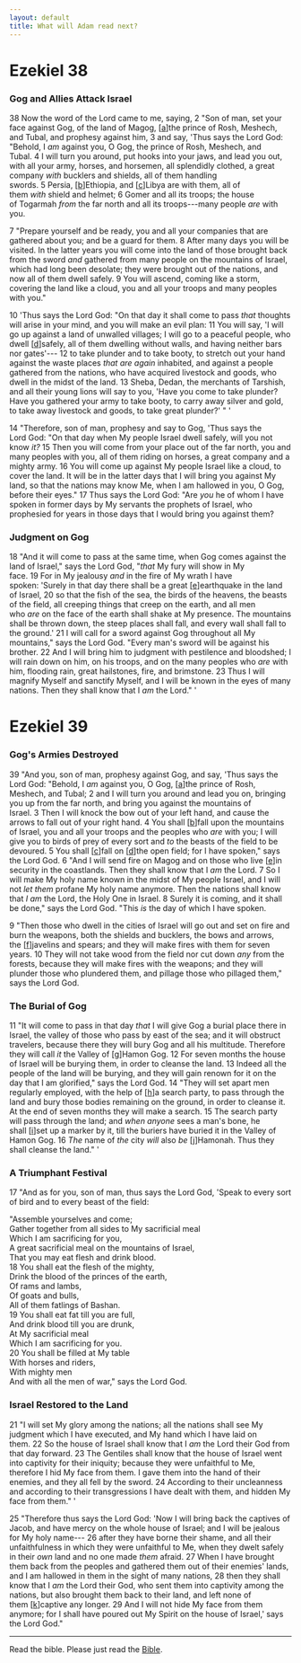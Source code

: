 ```yaml
---
layout: default
title: What will Adam read next?
---
```


# Ezekiel 38

### Gog and Allies Attack Israel

38 Now the word of the Lord came to me, saying, 2 "Son of man, set your face against Gog, of the land of Magog, [[a](https://www.biblegateway.com/passage/?search=Ezekiel%2038%2CEzekiel%2039%2CMark%2013%2CRevelation%2020-22&version=NKJV#fen-NKJV-21428a "See footnote a")]the prince of Rosh, Meshech, and Tubal, and prophesy against him, 3 and say, 'Thus says the Lord God: "Behold, I *am* against you, O Gog, the prince of Rosh, Meshech, and Tubal. 4 I will turn you around, put hooks into your jaws, and lead you out, with all your army, horses, and horsemen, all splendidly clothed, a great company *with* bucklers and shields, all of them handling swords. 5 Persia, [[b](https://www.biblegateway.com/passage/?search=Ezekiel%2038%2CEzekiel%2039%2CMark%2013%2CRevelation%2020-22&version=NKJV#fen-NKJV-21431b "See footnote b")]Ethiopia, and [[c](https://www.biblegateway.com/passage/?search=Ezekiel%2038%2CEzekiel%2039%2CMark%2013%2CRevelation%2020-22&version=NKJV#fen-NKJV-21431c "See footnote c")]Libya are with them, all of them *with* shield and helmet; 6 Gomer and all its troops; the house of Togarmah *from* the far north and all its troops---many people *are* with you.

7 "Prepare yourself and be ready, you and all your companies that are gathered about you; and be a guard for them. 8 After many days you will be visited. In the latter years you will come into the land of those brought back from the sword *and* gathered from many people on the mountains of Israel, which had long been desolate; they were brought out of the nations, and now all of them dwell safely. 9 You will ascend, coming like a storm, covering the land like a cloud, you and all your troops and many peoples with you."

10 'Thus says the Lord God: "On that day it shall come to pass *that* thoughts will arise in your mind, and you will make an evil plan: 11 You will say, 'I will go up against a land of unwalled villages; I will go to a peaceful people, who dwell [[d](https://www.biblegateway.com/passage/?search=Ezekiel%2038%2CEzekiel%2039%2CMark%2013%2CRevelation%2020-22&version=NKJV#fen-NKJV-21437d "See footnote d")]safely, all of them dwelling without walls, and having neither bars nor gates'--- 12 to take plunder and to take booty, to stretch out your hand against the waste places *that are again* inhabited, and against a people gathered from the nations, who have acquired livestock and goods, who dwell in the midst of the land. 13 Sheba, Dedan, the merchants of Tarshish, and all their young lions will say to you, 'Have you come to take plunder? Have you gathered your army to take booty, to carry away silver and gold, to take away livestock and goods, to take great plunder?' " '

14 "Therefore, son of man, prophesy and say to Gog, 'Thus says the Lord God: "On that day when My people Israel dwell safely, will you not know *it?* 15 Then you will come from your place out of the far north, you and many peoples with you, all of them riding on horses, a great company and a mighty army. 16 You will come up against My people Israel like a cloud, to cover the land. It will be in the latter days that I will bring you against My land, so that the nations may know Me, when I am hallowed in you, O Gog, before their eyes." 17 Thus says the Lord God: "Are *you* he of whom I have spoken in former days by My servants the prophets of Israel, who prophesied for years in those days that I would bring you against them?

### Judgment on Gog

18 "And it will come to pass at the same time, when Gog comes against the land of Israel," says the Lord God, "*that* My fury will show in My face. 19 For in My jealousy *and* in the fire of My wrath I have spoken: 'Surely in that day there shall be a great [[e](https://www.biblegateway.com/passage/?search=Ezekiel%2038%2CEzekiel%2039%2CMark%2013%2CRevelation%2020-22&version=NKJV#fen-NKJV-21445e "See footnote e")]earthquake in the land of Israel, 20 so that the fish of the sea, the birds of the heavens, the beasts of the field, all creeping things that creep on the earth, and all men who *are* on the face of the earth shall shake at My presence. The mountains shall be thrown down, the steep places shall fall, and every wall shall fall to the ground.' 21 I will call for a sword against Gog throughout all My mountains," says the Lord God. "Every man's sword will be against his brother. 22 And I will bring him to judgment with pestilence and bloodshed; I will rain down on him, on his troops, and on the many peoples who *are* with him, flooding rain, great hailstones, fire, and brimstone. 23 Thus I will magnify Myself and sanctify Myself, and I will be known in the eyes of many nations. Then they shall know that I *am* the Lord." '

# Ezekiel 39

### Gog's Armies Destroyed

39 "And you, son of man, prophesy against Gog, and say, 'Thus says the Lord God: "Behold, I *am* against you, O Gog, [[a](https://www.biblegateway.com/passage/?search=Ezekiel%2038%2CEzekiel%2039%2CMark%2013%2CRevelation%2020-22&version=NKJV#fen-NKJV-21450a "See footnote a")]the prince of Rosh, Meshech, and Tubal; 2 and I will turn you around and lead you on, bringing you up from the far north, and bring you against the mountains of Israel. 3 Then I will knock the bow out of your left hand, and cause the arrows to fall out of your right hand. 4 You shall [[b](https://www.biblegateway.com/passage/?search=Ezekiel%2038%2CEzekiel%2039%2CMark%2013%2CRevelation%2020-22&version=NKJV#fen-NKJV-21453b "See footnote b")]fall upon the mountains of Israel, you and all your troops and the peoples who *are* with you; I will give you to birds of prey of every sort and *to* the beasts of the field to be devoured. 5 You shall [[c](https://www.biblegateway.com/passage/?search=Ezekiel%2038%2CEzekiel%2039%2CMark%2013%2CRevelation%2020-22&version=NKJV#fen-NKJV-21454c "See footnote c")]fall on [[d](https://www.biblegateway.com/passage/?search=Ezekiel%2038%2CEzekiel%2039%2CMark%2013%2CRevelation%2020-22&version=NKJV#fen-NKJV-21454d "See footnote d")]the open field; for I have spoken," says the Lord God. 6 "And I will send fire on Magog and on those who live [[e](https://www.biblegateway.com/passage/?search=Ezekiel%2038%2CEzekiel%2039%2CMark%2013%2CRevelation%2020-22&version=NKJV#fen-NKJV-21455e "See footnote e")]in security in the coastlands. Then they shall know that I *am* the Lord. 7 So I will make My holy name known in the midst of My people Israel, and I will not *let them* profane My holy name anymore. Then the nations shall know that *I am* the Lord, the Holy One in Israel. 8 Surely it is coming, and it shall be done," says the Lord God. "This *is* the day of which I have spoken.

9 "Then those who dwell in the cities of Israel will go out and set on fire and burn the weapons, both the shields and bucklers, the bows and arrows, the [[f](https://www.biblegateway.com/passage/?search=Ezekiel%2038%2CEzekiel%2039%2CMark%2013%2CRevelation%2020-22&version=NKJV#fen-NKJV-21458f "See footnote f")]javelins and spears; and they will make fires with them for seven years. 10 They will not take wood from the field nor cut down *any* from the forests, because they will make fires with the weapons; and they will plunder those who plundered them, and pillage those who pillaged them," says the Lord God.

### The Burial of Gog

11 "It will come to pass in that day *that* I will give Gog a burial place there in Israel, the valley of those who pass by east of the sea; and it will obstruct travelers, because there they will bury Gog and all his multitude. Therefore they will call *it* the Valley of [[g](https://www.biblegateway.com/passage/?search=Ezekiel%2038%2CEzekiel%2039%2CMark%2013%2CRevelation%2020-22&version=NKJV#fen-NKJV-21460g "See footnote g")]Hamon Gog. 12 For seven months the house of Israel will be burying them, in order to cleanse the land. 13 Indeed all the people of the land will be burying, and they will gain renown for it on the day that I am glorified," says the Lord God. 14 "They will set apart men regularly employed, with the help of [[h](https://www.biblegateway.com/passage/?search=Ezekiel%2038%2CEzekiel%2039%2CMark%2013%2CRevelation%2020-22&version=NKJV#fen-NKJV-21463h "See footnote h")]a search party, to pass through the land and bury those bodies remaining on the ground, in order to cleanse it. At the end of seven months they will make a search. 15 The search party will pass through the land; and *when anyone* sees a man's bone, he shall [[i](https://www.biblegateway.com/passage/?search=Ezekiel%2038%2CEzekiel%2039%2CMark%2013%2CRevelation%2020-22&version=NKJV#fen-NKJV-21464i "See footnote i")]set up a marker by it, till the buriers have buried it in the Valley of Hamon Gog. 16 *The* name of *the* city *will* also *be* [[j](https://www.biblegateway.com/passage/?search=Ezekiel%2038%2CEzekiel%2039%2CMark%2013%2CRevelation%2020-22&version=NKJV#fen-NKJV-21465j "See footnote j")]Hamonah. Thus they shall cleanse the land." '

### A Triumphant Festival

17 "And as for you, son of man, thus says the Lord God, 'Speak to every sort of bird and to every beast of the field:

"Assemble yourselves and come;\
Gather together from all sides to My sacrificial meal\
Which I am sacrificing for you,\
A great sacrificial meal on the mountains of Israel,\
That you may eat flesh and drink blood.\
18 You shall eat the flesh of the mighty,\
Drink the blood of the princes of the earth,\
Of rams and lambs,\
Of goats and bulls,\
All of them fatlings of Bashan.\
19 You shall eat fat till you are full,\
And drink blood till you are drunk,\
At My sacrificial meal\
Which I am sacrificing for you.\
20 You shall be filled at My table\
With horses and riders,\
With mighty men\
And with all the men of war," says the Lord God.

### Israel Restored to the Land

21 "I will set My glory among the nations; all the nations shall see My judgment which I have executed, and My hand which I have laid on them. 22 So the house of Israel shall know that I *am* the Lord their God from that day forward. 23 The Gentiles shall know that the house of Israel went into captivity for their iniquity; because they were unfaithful to Me, therefore I hid My face from them. I gave them into the hand of their enemies, and they all fell by the sword. 24 According to their uncleanness and according to their transgressions I have dealt with them, and hidden My face from them." '

25 "Therefore thus says the Lord God: 'Now I will bring back the captives of Jacob, and have mercy on the whole house of Israel; and I will be jealous for My holy name--- 26 after they have borne their shame, and all their unfaithfulness in which they were unfaithful to Me, when they dwelt safely in their *own* land and no one made *them* afraid. 27 When I have brought them back from the peoples and gathered them out of their enemies' lands, and I am hallowed in them in the sight of many nations, 28 then they shall know that I *am* the Lord their God, who sent them into captivity among the nations, but also brought them back to their land, and left none of them [[k](https://www.biblegateway.com/passage/?search=Ezekiel%2038%2CEzekiel%2039%2CMark%2013%2CRevelation%2020-22&version=NKJV#fen-NKJV-21477k "See footnote k")]captive any longer. 29 And I will not hide My face from them anymore; for I shall have poured out My Spirit on the house of Israel,' says the Lord God."

------

Read the bible. Please just read the <a href="https://www.biblegateway.com/" target="_blank">Bible</a>. 

